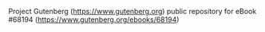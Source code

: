 Project Gutenberg (https://www.gutenberg.org) public repository for eBook #68194 (https://www.gutenberg.org/ebooks/68194)

